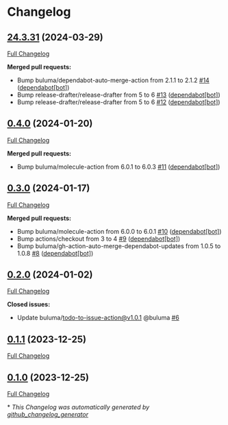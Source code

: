 # Changelog

## [24.3.31](https://github.com/buluma/ansible-role-gimp/tree/24.3.31) (2024-03-29)

[Full Changelog](https://github.com/buluma/ansible-role-gimp/compare/0.4.0...24.3.31)

**Merged pull requests:**

- Bump buluma/dependabot-auto-merge-action from 2.1.1 to 2.1.2 [\#14](https://github.com/buluma/ansible-role-gimp/pull/14) ([dependabot[bot]](https://github.com/apps/dependabot))
- Bump release-drafter/release-drafter from 5 to 6 [\#13](https://github.com/buluma/ansible-role-gimp/pull/13) ([dependabot[bot]](https://github.com/apps/dependabot))
- Bump release-drafter/release-drafter from 5 to 6 [\#12](https://github.com/buluma/ansible-role-gimp/pull/12) ([dependabot[bot]](https://github.com/apps/dependabot))

## [0.4.0](https://github.com/buluma/ansible-role-gimp/tree/0.4.0) (2024-01-20)

[Full Changelog](https://github.com/buluma/ansible-role-gimp/compare/0.3.0...0.4.0)

**Merged pull requests:**

- Bump buluma/molecule-action from 6.0.1 to 6.0.3 [\#11](https://github.com/buluma/ansible-role-gimp/pull/11) ([dependabot[bot]](https://github.com/apps/dependabot))

## [0.3.0](https://github.com/buluma/ansible-role-gimp/tree/0.3.0) (2024-01-17)

[Full Changelog](https://github.com/buluma/ansible-role-gimp/compare/0.2.0...0.3.0)

**Merged pull requests:**

- Bump buluma/molecule-action from 6.0.0 to 6.0.1 [\#10](https://github.com/buluma/ansible-role-gimp/pull/10) ([dependabot[bot]](https://github.com/apps/dependabot))
- Bump actions/checkout from 3 to 4 [\#9](https://github.com/buluma/ansible-role-gimp/pull/9) ([dependabot[bot]](https://github.com/apps/dependabot))
- Bump buluma/gh-action-auto-merge-dependabot-updates from 1.0.5 to 1.0.8 [\#8](https://github.com/buluma/ansible-role-gimp/pull/8) ([dependabot[bot]](https://github.com/apps/dependabot))

## [0.2.0](https://github.com/buluma/ansible-role-gimp/tree/0.2.0) (2024-01-02)

[Full Changelog](https://github.com/buluma/ansible-role-gimp/compare/0.1.1...0.2.0)

**Closed issues:**

- Update buluma/todo-to-issue-action@v1.0.1 @buluma [\#6](https://github.com/buluma/ansible-role-gimp/issues/6)

## [0.1.1](https://github.com/buluma/ansible-role-gimp/tree/0.1.1) (2023-12-25)

[Full Changelog](https://github.com/buluma/ansible-role-gimp/compare/0.1.0...0.1.1)

## [0.1.0](https://github.com/buluma/ansible-role-gimp/tree/0.1.0) (2023-12-25)

[Full Changelog](https://github.com/buluma/ansible-role-gimp/compare/1843295653df0f2b516d259019bfd3ab39d07688...0.1.0)



\* *This Changelog was automatically generated by [github_changelog_generator](https://github.com/github-changelog-generator/github-changelog-generator)*

